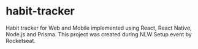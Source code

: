 # habit-tracker
Habit tracker for Web and Mobile implemented using React, React Native, Node.js and Prisma. This project was created during NLW Setup event by Rocketseat.  
